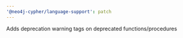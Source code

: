 ```yaml
---
'@neo4j-cypher/language-support': patch
---
```


Adds deprecation warning tags on deprecated functions/procedures
